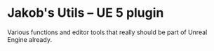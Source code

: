 # Jakob's Utils &ndash; UE 5 plugin

Various functions and editor tools that really should be part of Unreal Engine already.
